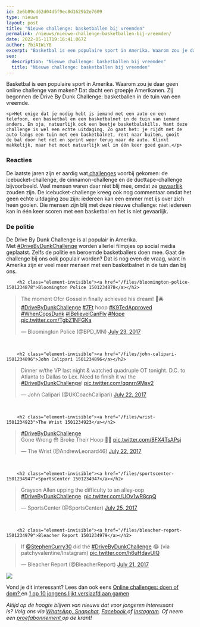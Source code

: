 ```yaml
---
id: 2e6b89cd62d04d5f9ec8d1629b2e7609
type: nieuws
layout: post
title: "Nieuwe challenge: basketballen bij vreemden"
permalink: /nieuws/nieuwe-challenge-basketballen-bij-vreemden/
date: 2022-05-11T19:16:41.067Z
author: 7biA1WiYB
excerpt: "Basketbal is een populaire sport in Amerika. Waarom zou je daar geen online challenge van maken? Dat dacht een groepje Amerikanen. Zij begonnen de Drive By Dunk Challenge: basketballen in de tuin van een vreemde.  "
seo:
  description: "Nieuwe challenge: basketballen bij vreemden"
  title: "Nieuwe challenge: basketballen bij vreemden"
---
```

Basketbal is een populaire sport in Amerika. Waarom zou je daar geen online challenge van maken? Dat dacht een groepje Amerikanen. Zij begonnen de Drive By Dunk Challenge: basketballen in de tuin van een vreemde.  

    <p>Het enige dat je nodig hebt is iemand met een auto en een telefoon, een basketbal en een basketbalnet in de tuin van iemand anders. En oja, natuurlijk ook een beetje basketbalskills. Want deze challenge is wel een echte uitdaging. Zo gaat het: je rijdt met de auto langs een tuin met een basketbalnet, rent naar buiten, gooit de bal door het net en sprint weer terug naar de auto. Klinkt makkelijk, maar het moet natuurlijk wel in één keer goed gaan.</p>
<h3>Reacties</h3>
<p>De laatste jaren zijn er aardig wat<a href="https://7dagen.netlify.app/nieuws/online-challenges-doen-dom"> challenges</a> voorbij gekomen: de icebucket-challenge, de cinnamon-challenge en de ducttape-challenge bijvoorbeeld. Veel mensen waren daar niet blij mee, omdat ze <a href="https://7dagen.netlify.app/nieuws/online-challenges-doen-dom">gevaarlijk</a> zouden zijn. De icebucket-challenge kreeg ook nog commentaar omdat het geen echte uitdaging zou zijn: iedereen kan een emmer met ijs over zich heen gooien. Die mensen zijn blij met deze nieuwe challenge: niet iedereen kan in één keer scoren met een basketbal en het is niet gevaarlijk.</p>
<h3>De politie </h3>
<p>De Drive By Dunk Challenge is al populair in Amerika. Met <a href="https://twitter.com/search?q=%23DriveByDunkchallenge&amp;src=typd">#DriveByDunkChallenge</a> worden allerlei filmpjes op social media geplaatst. Zelfs de politie en beroemde basketballers doen mee. Gaat de challenge bij ons ook populair worden? Dat is nog even de vraag, want in Amerika zijn er veel meer mensen met een basketbalnet in de tuin dan bij ons.</p>
<p><div class="media media-element-container media-default"><div id="file-418550" class="file file-document file-text-oembed">

        <h2 class="element-invisible"><a href="/files/bloomington-police-1501234878">Bloomington Police 1501234878</a></h2>
    
  
  <div class="content">
    
<blockquote class="twitter-tweet" data-width="550"><p lang="en" dir="ltr">The moment Ofcr Gosselin finally achieved his dream! 🏀🚔<a href="https://twitter.com/hashtag/DriveByDunkChallenge?src=hash&amp;ref_src=twsrc%5Etfw">#DriveByDunkChallenge</a> <a href="https://twitter.com/hashtag/7Ft?src=hash&amp;ref_src=twsrc%5Etfw">#7Ft</a> hoop <a href="https://twitter.com/hashtag/K9TedApproved?src=hash&amp;ref_src=twsrc%5Etfw">#K9TedApproved</a> <a href="https://twitter.com/hashtag/WhenCopsDunk?src=hash&amp;ref_src=twsrc%5Etfw">#WhenCopsDunk</a> <a href="https://twitter.com/hashtag/IBelieveiCanFly?src=hash&amp;ref_src=twsrc%5Etfw">#IBelieveiCanFly</a> <a href="https://twitter.com/hashtag/Nope?src=hash&amp;ref_src=twsrc%5Etfw">#Nope</a> <a href="https://t.co/TgbZ1NFGKa">pic.twitter.com/TgbZ1NFGKa</a></p>&mdash; Bloomington Police (@BPD_MN) <a href="https://twitter.com/BPD_MN/status/888945147865690114?ref_src=twsrc%5Etfw">July 23, 2017</a></blockquote>
<script async="" src="https://platform.twitter.com/widgets.js" charset="utf-8"></script>
  </div>

  
</div>
</div><br><div class="media media-element-container media-default"><div id="file-418551" class="file file-document file-text-oembed">

        <h2 class="element-invisible"><a href="/files/john-calipari-1501234896">John Calipari 1501234896</a></h2>
    
  
  <div class="content">
    
<blockquote class="twitter-tweet" data-width="550"><p lang="en" dir="ltr">Dinner w/the VP last night &amp; watched quadruple OT tonight. D.C. to Atlanta to Dallas to Lex. Need to finish it w/ the <a href="https://twitter.com/hashtag/DriveByDunkChallenge?src=hash&amp;ref_src=twsrc%5Etfw">#DriveByDunkChallenge</a>! <a href="https://t.co/qqnrn9Msy2">pic.twitter.com/qqnrn9Msy2</a></p>&mdash; John Calipari (@UKCoachCalipari) <a href="https://twitter.com/UKCoachCalipari/status/888607884866723840?ref_src=twsrc%5Etfw">July 22, 2017</a></blockquote>
<script async="" src="https://platform.twitter.com/widgets.js" charset="utf-8"></script>
  </div>

  
</div>
</div><br><div class="media media-element-container media-default"><div id="file-418552" class="file file-document file-text-oembed">

        <h2 class="element-invisible"><a href="/files/wrist-1501234923">The Wrist 1501234923</a></h2>
    
  
  <div class="content">
    
<blockquote class="twitter-tweet" data-width="550"><p lang="en" dir="ltr"><a href="https://twitter.com/hashtag/DriveByDunkChallenge?src=hash&amp;ref_src=twsrc%5Etfw">#DriveByDunkChallenge</a> <br>Gone Wrong 😳 Broke Their Hoop 🤕💀 <a href="https://t.co/8FX4TsAPsj">pic.twitter.com/8FX4TsAPsj</a></p>&mdash; The Wrist (@AndrewLeonard46) <a href="https://twitter.com/AndrewLeonard46/status/888580463056396288?ref_src=twsrc%5Etfw">July 22, 2017</a></blockquote>
<script async="" src="https://platform.twitter.com/widgets.js" charset="utf-8"></script>
  </div>

  
</div>
</div><br><div class="media media-element-container media-default"><div id="file-418553" class="file file-document file-text-oembed">

        <h2 class="element-invisible"><a href="/files/sportscenter-1501234947">SportsCenter 1501234947</a></h2>
    
  
  <div class="content">
    
<blockquote class="twitter-tweet" data-width="550"><p lang="en" dir="ltr">Grayson Allen upping the difficulty to an alley-oop <a href="https://twitter.com/hashtag/DriveByDunkChallenge?src=hash&amp;ref_src=twsrc%5Etfw">#DriveByDunkChallenge</a>. <a href="https://t.co/UOv1wR8cpQ">pic.twitter.com/UOv1wR8cpQ</a></p>&mdash; SportsCenter (@SportsCenter) <a href="https://twitter.com/SportsCenter/status/889945914793656320?ref_src=twsrc%5Etfw">July 25, 2017</a></blockquote>
<script async="" src="https://platform.twitter.com/widgets.js" charset="utf-8"></script>
  </div>

  
</div>
</div><br><div class="media media-element-container media-default"><div id="file-418554" class="file file-document file-text-oembed">

        <h2 class="element-invisible"><a href="/files/bleacher-report-1501234979">Bleacher Report 1501234979</a></h2>
    
  
  <div class="content">
    
<blockquote class="twitter-tweet" data-width="550"><p lang="en" dir="ltr">If <a href="https://twitter.com/StephenCurry30?ref_src=twsrc%5Etfw">@StephenCurry30</a> did the <a href="https://twitter.com/hashtag/DriveByDunkChallenge?src=hash&amp;ref_src=twsrc%5Etfw">#DriveByDunkChallenge</a> 😂 (via patchyvalentine/Instagram) <a href="https://t.co/h6uHdavUlQ">pic.twitter.com/h6uHdavUlQ</a></p>&mdash; Bleacher Report (@BleacherReport) <a href="https://twitter.com/BleacherReport/status/888432406390349824?ref_src=twsrc%5Etfw">July 21, 2017</a></blockquote>
<script async="" src="https://platform.twitter.com/widgets.js" charset="utf-8"></script>
  </div>

  
</div>
</div>
<p><img class="kaderafbeelding" src="https://7dagen.netlify.app/sites/default/files/ff.png"></p>

<p>Vond je dit interessant? Lees dan ook eens <a href="https://7dagen.netlify.app/nieuws/online-challenges-doen-dom">Online challenges: doen of dom? </a>en <a href="https://7dagen.netlify.app/lifestyle/series-op-social-media-het-nieuwe-tv-kijken" target="_blank">1</a><a href="https://7dagen.netlify.app/nieuws/1-op-10-jongens-lijkt-verslaafd-aan-gamen" target="_blank"> op 10 jongens lijkt verslaafd aan gamen</a></p>
<p><em>Altijd op de hoogte blijven van nieuws dat voor jongeren interessant is? Volg ons via </em><em><a href="https://7dagen.netlify.app/whatsapp">WhatsApp, </a></em><em><a href="https://www.snapchat.com/add/sevendaysnl">Snapchat</a>, <a href="https://www.facebook.com/7Daysnl?ref=bookmarks">Facebook </a>of <a href="https://instagram.com/7DAysnl/">Instagram</a>. Of </em><em>neem een </em><a href="https://abonneren.sevendays.nl/abonneren/abonnementen/ae/artikel"><em>proefabonnement </em></a><em>op de krant!</em></p>  

